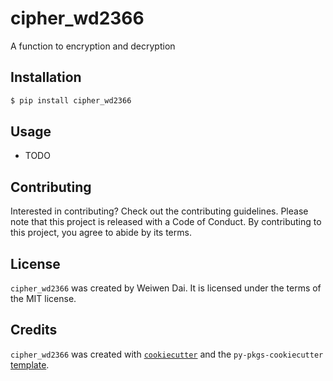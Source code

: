 # cipher_wd2366

A function to encryption and decryption

## Installation

```bash
$ pip install cipher_wd2366
```

## Usage

- TODO

## Contributing

Interested in contributing? Check out the contributing guidelines. Please note that this project is released with a Code of Conduct. By contributing to this project, you agree to abide by its terms.

## License

`cipher_wd2366` was created by Weiwen Dai. It is licensed under the terms of the MIT license.

## Credits

`cipher_wd2366` was created with [`cookiecutter`](https://cookiecutter.readthedocs.io/en/latest/) and the `py-pkgs-cookiecutter` [template](https://github.com/py-pkgs/py-pkgs-cookiecutter).
